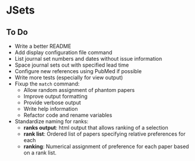# JSets

## To Do

* Write a better README
* Add display configuration file command
* List journal set numbers and dates without issue information
* Space journal sets out with specified lead time
* Configure new references using PubMed if possible
* Write more tests (especially for view output)
* Fixup the `match` command:
    - Allow random assignment of phantom papers
    - Improve output formatting
    - Provide verbose output
    - Write help information
    - Refactor code and rename variables
* Standardize naming for ranks:
    - **ranks output**: html output that allows ranking of a selection
    - **rank list**: Ordered list of papers specifying relative preferences for each
    - **ranking**: Numerical assignment of preference for each paper based on a rank list.

